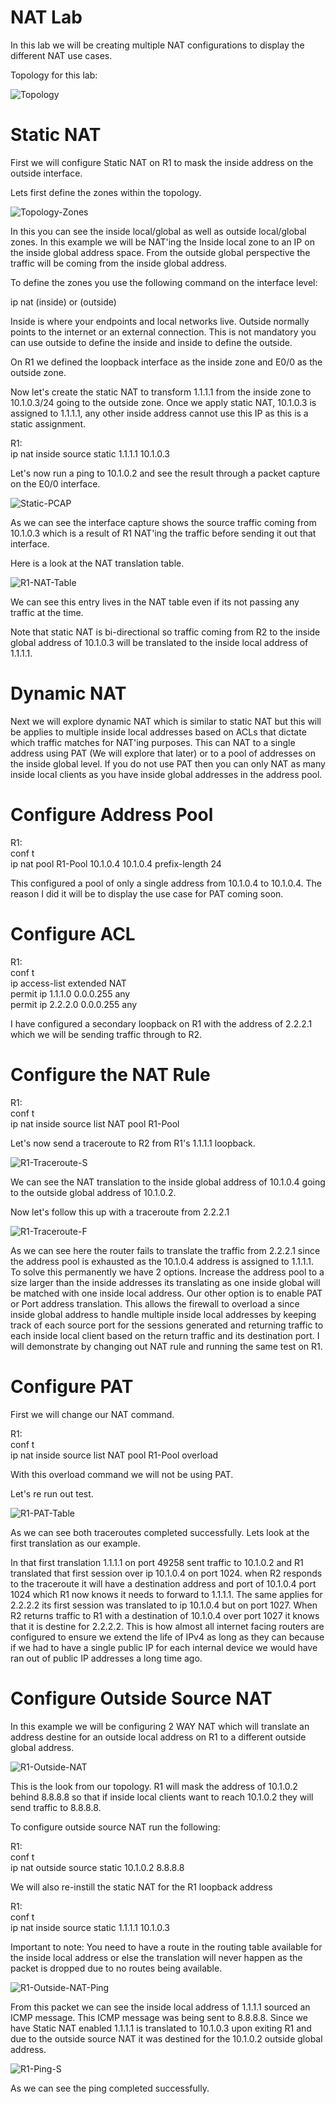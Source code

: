 # NAT Lab

In this lab we will be creating multiple NAT configurations to display the different NAT use cases.

Topology for this lab:

![Topology](Images/Topology.png)

# Static NAT

First we will configure Static NAT on R1 to mask the inside address on the outside interface.

Lets first define the zones within the topology.

![Topology-Zones](Images/Topology-Zones.png)

In this you can see the inside local/global as well as outside local/global zones. In this example we will be NAT'ing the Inside local zone to an IP on the inside global address space. From the outside global perspective the traffic will be coming from the inside global address.

To define the zones you use the following command on the interface level:

ip nat (inside) or (outside)

Inside is where your endpoints and local networks live. Outside normally points to the internet or an external connection. This is not mandatory you can use outside to define the inside and inside to define the outside.

On R1 we defined the loopback interface as the inside zone and E0/0 as the outside zone.

Now let's create the static NAT to transform 1.1.1.1 from the inside zone to 10.1.0.3/24 going to the outside zone. Once we apply static NAT, 10.1.0.3 is assigned to 1.1.1.1, any other inside address cannot use this IP as this is a static assignment.

R1:  
ip nat inside source static 1.1.1.1 10.1.0.3

Let's now run a ping to 10.1.0.2 and see the result through a packet capture on the E0/0 interface.

![Static-PCAP](Images/STATIC-PCAP.png)

As we can see the interface capture shows the source traffic coming from 10.1.0.3 which is a result of R1 NAT'ing the traffic before sending it out that interface.

Here is a look at the NAT translation table.

![R1-NAT-Table](Images/R1-NAT-Table.png)

We can see this entry lives in the NAT table even if its not passing any traffic at the time.

Note that static NAT is bi-directional so traffic coming from R2 to the inside global address of 10.1.0.3 will be translated to the inside local address of 1.1.1.1.

# Dynamic NAT

Next we will explore dynamic NAT which is similar to static NAT but this will be applies to multiple inside local addresses based on ACLs that dictate which traffic matches for NAT'ing purposes. This can NAT to a single address using PAT (We will explore that later) or to a pool of addresses on the inside global level. If you do not use PAT then you can only NAT as many inside local clients as you have inside global addresses in the address pool.

# Configure Address Pool

R1:  
conf t  
ip nat pool R1-Pool 10.1.0.4 10.1.0.4 prefix-length 24

This configured a pool of only a single address from 10.1.0.4 to 10.1.0.4. The reason I did it will be to display the use case for PAT coming soon.

# Configure ACL

R1:  
conf t  
ip access-list extended NAT  
permit ip 1.1.1.0 0.0.0.255 any  
permit ip 2.2.2.0 0.0.0.255 any  

I have configured a secondary loopback on R1 with the address of 2.2.2.1 which we will be sending traffic through to R2.

# Configure the NAT Rule

R1:  
conf t  
ip nat inside source list NAT pool R1-Pool

Let's now send a traceroute to R2 from R1's 1.1.1.1 loopback.

![R1-Traceroute-S](Images/R1-Traceroute-S.png)

We can see the NAT translation to the inside global address of 10.1.0.4 going to the outside global address of 10.1.0.2.

Now let's follow this up with a traceroute from 2.2.2.1

![R1-Traceroute-F](Images/R1-Traceroute-F.png)

As we can see here the router fails to translate the traffic from 2.2.2.1 since the address pool is exhausted as the 10.1.0.4 address is assigned to 1.1.1.1. To solve this permanently we have 2 options. Increase the address pool to a size larger than the inside addresses its translating as one inside global will be matched with one inside local address. Our other option is to enable PAT or Port address translation. This allows the firewall to overload a since inside global address to handle multiple inside local addresses by keeping track of each source port for the sessions generated and returning traffic to each inside local client based on the return traffic and its destination port. I will demonstrate by changing out NAT rule and running the same test on R1.

# Configure PAT

First we will change our NAT command.

R1:  
conf t  
ip nat inside source list NAT pool R1-Pool overload  

With this overload command we will not be using PAT.

Let's re run out test.

![R1-PAT-Table](Images/R1-PAT-Table.png)

As we can see both traceroutes completed successfully. Lets look at the first translation as our example.

In that first translation 1.1.1.1 on port 49258 sent traffic to 10.1.0.2 and R1 translated that first session over ip 10.1.0.4 on port 1024. when R2 responds to the traceroute it will have a destination address and port of 10.1.0.4 port 1024 which R1 now knows it needs to forward to 1.1.1.1. The same applies for 2.2.2.2 its first session was translated to ip 10.1.0.4 but on port 1027. When R2 returns traffic to R1 with a destination of 10.1.0.4 over port 1027 it knows that it is destine for 2.2.2.2. This is how almost all internet facing routers are configured to ensure we extend the life of IPv4 as long as they can because if we had to have a single public IP for each internal device we would have ran out of public IP addresses a long time ago.

# Configure Outside Source NAT

In this example we will be configuring 2 WAY NAT which will translate an address destine for an outside local address on R1 to a different outside global address.

![R1-Outside-NAT](Images/R1-Outside-NAT.png)

This is the look from our topology. R1 will mask the address of 10.1.0.2 behind 8.8.8.8 so that if inside local clients want to reach 10.1.0.2 they will send traffic to 8.8.8.8.

To configure outside source NAT run the following:

R1:  
conf t  
ip nat outside source static 10.1.0.2 8.8.8.8  

We will also re-instill the static NAT for the R1 loopback address

R1:  
conf t  
ip nat inside source static 1.1.1.1 10.1.0.3

Important to note: You need to have a route in the routing table available for the inside local address or else the translation will never happen as the packet is dropped due to no routes being available.

![R1-Outside-NAT-Ping](Images/R1-Outside-NAT-Ping.png)

From this packet we can see the inside local address of 1.1.1.1 sourced an ICMP message. This ICMP message was being sent to 8.8.8.8. Since we have Static NAT enabled 1.1.1.1 is translated to 10.1.0.3 upon exiting R1 and due to the outside source NAT it was destined for the 10.1.0.2 outside global address.

![R1-Ping-S](Images/R1-Ping-S.png)

As we can see the ping completed successfully.










